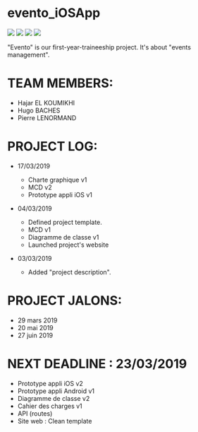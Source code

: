 # evento_iOSApp 
[![](https://img.shields.io/badge/WEBSITE-BETA-BLUEVIOLET.svg)](websiteBadge)  [![](https://img.shields.io/badge/API-BETA-BLUEVIOLET.svg)](APIBadge)  [![](https://img.shields.io/badge/AndroidApp-EarlyBird-YELLOW.svg)](AndroidAppBadge)  [![](https://img.shields.io/badge/iOSApp-EarlyBird-YELLOW.svg)](iOSAppBadge)

"Evento" is our first-year-traineeship project. It's about "events management".

# TEAM MEMBERS:
- Hajar EL KOUMIKHI
- Hugo BACHES 
- Pierre LENORMAND

# PROJECT LOG:
- 17/03/2019
	- Charte graphique v1
	- MCD v2
	- Prototype appli iOS v1
- 04/03/2019
	- Defined project template.
	- MCD v1
	- Diagramme de classe v1
	- Launched project's website 
	
- 03/03/2019
	- Added "project description".

# PROJECT JALONS:
- 29 mars 2019
- 20 mai 2019
- 27 juin 2019


# NEXT DEADLINE : 23/03/2019
- Prototype appli iOS v2
- Prototype appli Android v1 
- Diagramme de classe v2 
- Cahier des charges v1
- API (routes)
- Site web : Clean template 


